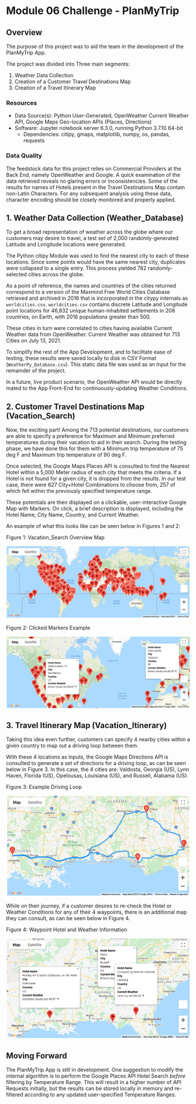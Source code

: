 # Module 06 Challenge - PlanMyTrip

## Overview

The purpose of this project was to aid the team in the development of the PlanMyTrip App.

The project was divided into Three main segments:

1. Weather Data Collection
2. Creation of a Customer Travel Destinations Map
3. Creation of a Travel Itinerary Map

### Resources

- Data Source(s): Python User-Generated, OpenWeather Current Weather API, Google Maps Geo-location APIs (Places, Directions)
- Software: Jupyter notebook server 6.3.0, running Python 3.7.10 64-bit
	- Dependencies: citipy, gmaps, matplotlib, numpy, os, pandas, requests


### Data Quality
The feedstock data for this project relies on Commercial Providers at the Back End, namely OpenWeather and Google. A quick examination of the data retrieved reveals no glaring errors or inconsistencies. Some of the results for names of Hotels present in the Travel Destinations Map contain non-Latin Characters. For any subsequent analysis using these data, character encoding should be closely monitored and properly applied.


## 1. Weather Data Collection (Weather_Database)

To get a broad representation of weather across the globe where our customers may desire to travel, a test set of 2,000 randomly-generated Latitude and Longitude locations were generated.

The Python citipy Module was used to find the nearest city to each of these locations. Since some points would have the same nearest city, duplicates were collapsed to a single entry. This process yielded 782 randomly-selected cities across the globe.

As a point of reference, the names and countries of the cities returned correspond to a version of the Maxmind Free World Cities Database retrieved and archived in 2016 that is incorporated in the citypy internals as `worldcities.csv`. `worldcities.csv` contains discrete Latitude and Longitude point locations for 46,832 unique human-inhabited settlements in 208 countries, on Earth, with 2016 populations greater than 500.

These cities in turn were correlated to cities having available Current Weather data from OpenWeather. Current Weather was obtained for 713 Cities on July 13, 2021.

To simplify the rest of the App Development, and to facilitate ease of testing, these results were saved locally to disk in CSV Format (`WeatherPy_Database.csv`). This static data file was used as an Input for the remainder of the project.

In a future, live product scenario, the OpenWeather API would be directly mated to the App Front-End for continuously-updating Weather Conditions.


## 2. Customer Travel Destinations Map (Vacation_Search)

Now, the exciting part! Among the 713 potential destinations, our customers are able to specify a preference for Maximum and Minimum preferred temperatures during their vacation to aid in their search. During the testing phase, we have done this for them with a Minimum trip temperature of 75 deg F and Maximum trip temperature of 90 deg F.

Once selected, the Google Maps Places API is consulted to find the Nearest Hotel within a 5,000 Meter radius of each city that meets the criteria. If a Hotel is not found for a given city, it is dropped from the results. In our test case, there were 627 City+Hotel Combinations to choose from, 257 of which fell within the previously specified temperature range.

These potentials are then displayed on a clickable, user-interactive Google Map with Markers. On click, a brief description is displayed, including the Hotel Name, City Name, Country, and Current Weather.

An example of what this looks like can be seen below in Figures 1 and 2:

Figure 1: Vacation_Search Overview Map

![Figure 1](Vacation_Search/vacation_search_overview_map.png "Figure 1")

Figure 2: Clicked Markers Example

![Figure 2](Vacation_Search/WeatherPy_vacation_map.png "Figure 2")


## 3. Travel Itinerary Map (Vacation_Itinerary)

Taking this idea even further, customers can specify 4 nearby cities within a given country to map out a driving loop between them.

With these 4 locations as inputs, the Google Maps Directions API is consulted to generate a set of directions for a driving loop, as can be seen below in Figure 3. In this case, the 4 cities are: Valdosta, Georgia (US), Lynn Haven, Florida (US), Opelousas, Louisiana (US), and Russell, Alabama (US).

Figure 3: Example Driving Loop

![Travel Itinerary Map](https://github.com/AswithaB/Module_06_Challenge/blob/main/Vacation_Itinerary/WeatherPy_travel_map.png)

While on their journey, if a customer desires to re-check the Hotel or Weather Conditions for any of their 4 waypoints, there is an additional map they can consult, as can be seen below in Figure 4.

Figure 4: Waypoint Hotel and Weather Information

![Figure 4](Vacation_Itinerary/WeatherPy_travel_map_markers.png "Figure 4")

## Moving Forward

The PlanMyTrip App is still in development. One suggestion to modify the internal algorithm is to perform the Google Places API Hotel Search *before* filtering by Temperature Range. This will result in a higher number of API Requests initially, but the results can be stored locally in memory and re-filtered according to any updated user-specified Temperature Ranges.

